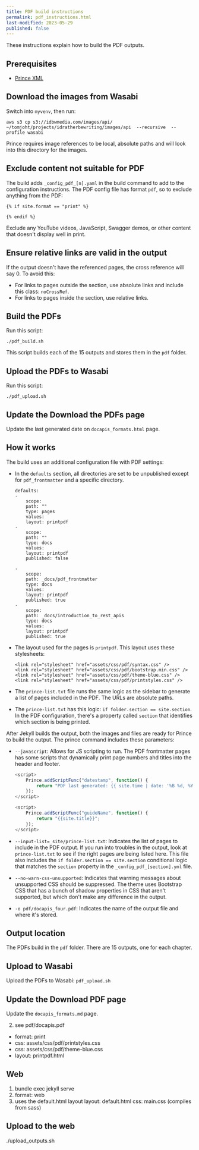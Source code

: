 ```yaml
---
title: PDF build instructions
permalink: pdf_instructions.html
last-modified: 2023-05-29
published: false
---
```


These instructions explain how to build the PDF outputs.

## Prerequisites

* [Prince XML](https://www.princexml.com/)

## Download the images from Wasabi

Switch into `myvenv`, then run:

```
aws s3 cp s3://idbwmedia.com/images/api/ ~/tomjoht/projects/idratherbewriting/images/api  --recursive  --profile wasabi
```

Prince requires image references to be local, absolute paths and will look into this directory for the images.

## Exclude content not suitable for PDF

The build adds `_config_pdf_[n].yaml` in the build command to add to the configuration instructions. The PDF config file has format `pdf`, so to exclude anything from the PDF:

```
{% if site.format == "print" %}

{% endif %}
```

Exclude any YouTube videos, JavaScript, Swagger demos, or other content that doesn't display well in print.

## Ensure relative links are valid in the output

If the output doesn't have the referenced pages, the cross reference will say 0. To avoid this:

* For links to pages outside the section, use absolute links and include this class: `noCrossRef`.
* For links to pages inside the section, use relative links.

## Build the PDFs

Run this script:

```
./pdf_build.sh
```

This script builds each of the 15 outputs and stores them in the `pdf` folder.

## Upload the PDFs to Wasabi

Run this script:

```
./pdf_upload.sh
```

## Update the Download the PDFs page

Update the last generated date on `docapis_formats.html` page.

## How it works

The build uses an additional configuration file with PDF settings:

*   In the `defaults` section, all directories are set to be unpublished except for `pdf_frontmatter` and a specific directory.

    ```
    defaults:
    -
        scope:
        path: ""
        type: pages
        values:
        layout: printpdf
    -
        scope:
        path: ""
        type: docs
        values:
        layout: printpdf
        published: false

    -
        scope:
        path: _docs/pdf_frontmatter
        type: docs
        values:
        layout: printpdf
        published: true
    -
        scope:
        path: _docs/introduction_to_rest_apis
        type: docs
        values:
        layout: printpdf
        published: true
    ```

*   The layout used for the pages is `printpdf`. This layout uses these stylesheets:

    ```
    <link rel="stylesheet" href="assets/css/pdf/syntax.css" />
    <link rel="stylesheet" href="assets/css/pdf/bootstrap.min.css" />
    <link rel="stylesheet" href="assets/css/pdf/theme-blue.css" />
    <link rel="stylesheet" href="assets/css/pdf/printstyles.css" />
    ```

*   The `prince-list.txt` file runs the same logic as the sidebar to generate a list of pages included in the PDF. The URLs are absolute paths.
*   The `prince-list.txt` has this logic: `if folder.section == site.section`. In the PDF configuration, there's a property called `section` that identifies which section is being printed.

After Jekyll builds the output, both the images and files are ready for Prince to build the output. The prince command includes these parameters:

*   `--javascript`: Allows for JS scripting to run. The PDF frontmatter pages has some scripts that dynamically print page numbers ahd titles into the header and footer.

    ```js
    <script>
        Prince.addScriptFunc("datestamp", function() {
            return "PDF last generated: {{ site.time | date: '%B %d, %Y' }}";
        });
    </script>

    <script>
        Prince.addScriptFunc("guideName", function() {
            return "{{site.title}}";
        });
    </script>
    ```

*   `--input-list=_site/prince-list.txt`: Indicates the list of pages to include in the PDF output. If you run into troubles in the output, look at `prince-list.txt` to see if the right pages are being listed here. This file also includes the `if folder.section == site.section` conditional logic that matches the `section` property in the `_config_pdf_[section].yml` file.
*   `--no-warn-css-unsupported`: Indicates that warning messages about unsupported CSS should be suppressed. The theme uses Bootstrap CSS that has a bunch of shadow properties in CSS that aren't supported, but which don't make any difference in the output. 
*   `-o pdf/docapis_four.pdf`: Indicates the name of the output file and where it's stored.



## Output location

The PDFs build in the `pdf` folder. There are 15 outputs, one for each chapter.

## Upload to Wasabi

Upload the PDFs to Wasabi: `pdf_upload.sh`

## Update the Download PDF page

Update the `docapis_formats.md` page.

2. see pdf/docapis.pdf

- format: print
- css: assets/css/pdf/printstyles.css
- css: assets/css/pdf/theme-blue.css
- layout: printpdf.html

## Web

1. bundle exec jekyll serve
2. format: web
3. uses the default.html layout
layout: default.html
css: main.css (compiles from sass)

## Upload to the web
./upload_outputs.sh
